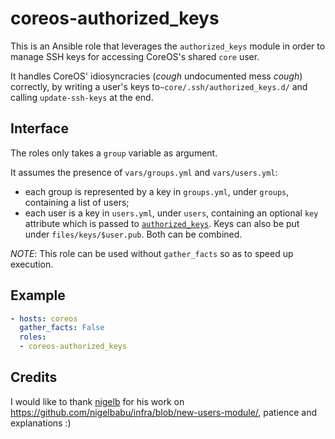 # coreos-authorized_keys

This is an Ansible role that leverages the `authorized_keys` module
in order to manage SSH keys for accessing CoreOS's shared `core` user.

It handles CoreOS' idiosyncracies (*cough* undocumented mess *cough*)
correctly, by writing a user's keys to`~core/.ssh/authorized_keys.d/`
and calling `update-ssh-keys` at the end.


## Interface

The roles only takes a `group` variable as argument.

It assumes the presence of `vars/groups.yml` and `vars/users.yml`:
- each group is represented by a key in `groups.yml`, under `groups`,
  containing a list of users;
- each user is a key in `users.yml`, under `users`, containing
  an optional `key` attribute which is passed to [`authorized_keys`](
  https://docs.ansible.com/ansible/authorized_key_module.html).
  Keys can also be put under `files/keys/$user.pub`.
  Both can be combined.

_NOTE_: This role can be used without `gather_facts` so as to speed up
	execution.


## Example

```yaml
- hosts: coreos
  gather_facts: False
  roles:
  - coreos-authorized_keys
```


## Credits

I would like to thank [nigelb](https://github.com/nigelbabu) for his
work on <https://github.com/nigelbabu/infra/blob/new-users-module/>,
patience and explanations  :)
